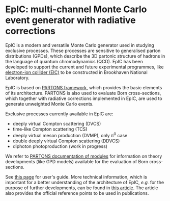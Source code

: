 # EpIC: multi-channel Monte Carlo event generator with radiative corrections 

EpIC is a modern and versatile Monte Carlo generator used in studying exclusive processes. These processes are sensitive to generalised parton distributions (GPDs), which describe the 3D partonic structure of hadrons in the language of quantum chromodynamics (QCD). EpIC has been developed to support the current and future experimental programmes, like [electron-ion collider (EIC)](https://www.bnl.gov/eic) to be constructed in Brookhaven National Laboratory.

EpIC is based on [PARTONS framework](http://partons.cea.fr), which provides the basic elements of its architecture. PARTONS is also used to evaluate Born cross-sections, which together with radiative corrections implemented in EpIC, are used to generate unweighted Monte Carlo events.

Exclusive processes currently available in EpIC are:
* deeply virtual Compton scattering (DVCS)
* time-like Compton scattering (TCS)
* deeply virtual meson production (DVMP), only &#960;<sup>0</sup> case
* double deeply virtual Compton scattering (DDVCS)
* diphoton photoproduction (work in progress)

We refer to [PARTONS documentation of modules](http://partons.cea.fr/partons/doc/html/files.html) for information on theory developments (like GPD models) available for the evaluation of Born cross-sections.

See [this page](https://pawelsznajder.github.io/epic) for  user's guide. More technical information, which is important for a better understanding of the architecture of EpIC, *e.g.* for the purpose of further developments, can be found in [this article](https://inspirehep.net/literature/2077191). The article also provides the official reference points to be used in publications.
